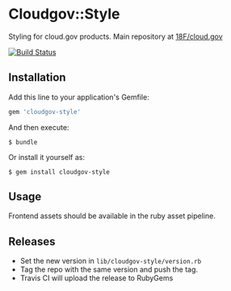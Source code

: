 # Cloudgov::Style

Styling for cloud.gov products. Main repository at 
[18F/cloud.gov](https://github.com/18F/cg-style)


[![Build Status](https://travis-ci.org/18F/cg-style-gem.svg?branch=master)](https://travis-ci.org/18F/cg-style-gem)

## Installation

Add this line to your application's Gemfile:

```ruby
gem 'cloudgov-style'
```

And then execute:

    $ bundle

Or install it yourself as:

    $ gem install cloudgov-style

## Usage

Frontend assets should be available in the ruby asset pipeline.

## Releases

- Set the new version in `lib/cloudgov-style/version.rb`
- Tag the repo with the same version and push the tag.
- Travis CI will upload the release to RubyGems
